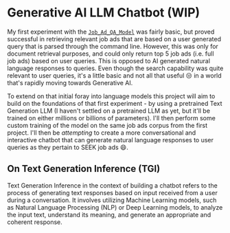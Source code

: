 # Generative AI LLM Chatbot (WIP)
My first experiment with the <a href='https://github.com/VikramsDataScience/Multi_Modal_AI_Side_Projects/tree/dev/Job_Ad_QA_Model'>`Job_Ad_QA_Model`</a> was fairly basic, but proved successful in retrieving relevant job ads that are based on a user generated query that is parsed through the command line. However, this was only for document retrieval purposes, and could only return top 5 job ads (i.e. full job ads) based on user queries. This is opposed to AI generated natural language responses to queries. Even though the search capability was quite relevant to user queries, it's a little basic and not all that useful 😒 in a world that's rapidly moving towards Generative AI.

To extend on that initial foray into language models this project will aim to build on the foundations of that first experiment - by using a pretrained Text Generation LLM (I haven't settled on a pretrained LLM as yet, but it'll be trained on either millions or billions of parameters). I'll then perform some custom training of the model on the same job ads corpus from the first project. I'll then be <i>attempting</i> to create a more conversational and interactive chatbot that can generate natural language responses to user queries as they pertain to SEEK job ads 😄.

## On Text Generation Inference (TGI)
Text Generation Inference in the context of building a chatbot refers to the process of generating text responses based on input received from a user during a conversation. It involves utilizing Machine Learning models, such as Natural Language Processing (NLP) or Deep Learning models, to analyze the input text, understand its meaning, and generate an appropriate and coherent response.